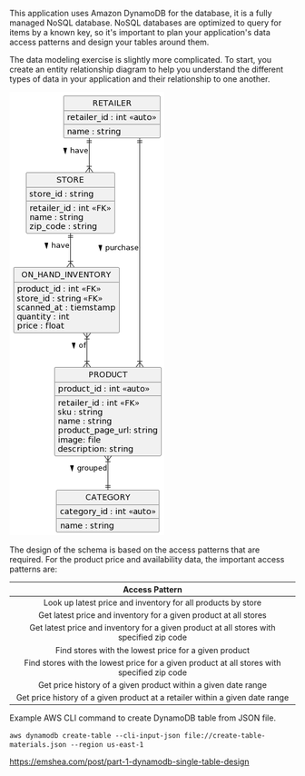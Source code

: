 This application uses Amazon DynamoDB for the database, it is a fully managed NoSQL database.  NoSQL databases are optimized to query for items by a known key, so it's important to plan your application's data access patterns and design your tables around them.

The data modeling exercise is slightly more complicated.  To start, you create an entity relationship diagram to help you understand the different types of data in your application and their relationship to one another.

![xuml](/out/docs/plantuml/rdbms-physical-data-model.png)

The design of the schema is based on the access patterns that are required.   For the product price and availability data, the important access patterns are:

| Access Pattern |
|:---:|
| Look up latest price and inventory for all products by store |
| Get latest price and inventory for a given product at all stores |
| Get latest price and inventory for a given product at all stores with specified zip code |
| Find stores with the lowest price for a given product |
| Find stores with the lowest price for a given product at all stores with specified zip code |
| Get price history of a given product within a given date range |
| Get price history of a given product at a retailer within a given date range |

Example AWS CLI command to create DynamoDB table from JSON file.

```
aws dynamodb create-table --cli-input-json file://create-table-materials.json --region us-east-1
```

https://emshea.com/post/part-1-dynamodb-single-table-design

